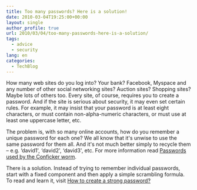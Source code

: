 ```yaml
---
title: Too many passwords? Here is a solution!
date: 2010-03-04T19:25:00+00:00
layout: single
author_profile: true
url: 2010/03/04/too-many-passwords-here-is-a-solution/
tags:
  - advice
  - security
lang: en
categories: 
  - TechBlog
---
```

How many web sites do you log into? Your bank? Facebook, Myspace and any number of other social networking sites? Auction sites? Shopping sites? Maybe lots of others too. Every site, of course, requires you to create a password. And if the site is serious about security, it may even set certain rules. For example, it may insist that your password is at least eight characters, or must contain non-alpha-numeric characters, or must use at least one uppercase letter, etc.

The problem is, with so many online accounts, how do you remember a unique password for each one? We all know that it's unwise to use the same password for them all. And it's not much better simply to recycle them – e.g. &#8216;david1', &#8216;david2', &#8216;david3', etc. For more information read [Passwords used by the Conficker worm](http://sites.google.com/site/boelectronic/computer/security/passwords/passwords-used-by-the-conficker-worm).

There is a solution. Instead of trying to remember individual passwords, start with a fixed component and then apply a simple scrambling formula. To read and learn it, visit [How to create a strong password?](http://sites.google.com/site/boelectronic/computer/security/passwords)